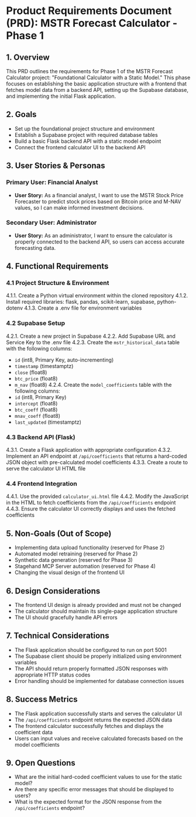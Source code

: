 # Product Requirements Document (PRD): MSTR Forecast Calculator - Phase 1

## 1. Overview
This PRD outlines the requirements for Phase 1 of the MSTR Forecast Calculator project: "Foundational Calculator with a Static Model." This phase focuses on establishing the basic application structure with a frontend that fetches model data from a backend API, setting up the Supabase database, and implementing the initial Flask application.

## 2. Goals
- Set up the foundational project structure and environment
- Establish a Supabase project with required database tables
- Build a basic Flask backend API with a static model endpoint
- Connect the frontend calculator UI to the backend API

## 3. User Stories & Personas

### Primary User: Financial Analyst
- **User Story:** As a financial analyst, I want to use the MSTR Stock Price Forecaster to predict stock prices based on Bitcoin price and M-NAV values, so I can make informed investment decisions.

### Secondary User: Administrator
- **User Story:** As an administrator, I want to ensure the calculator is properly connected to the backend API, so users can access accurate forecasting data.

## 4. Functional Requirements

### 4.1 Project Structure & Environment
4.1.1. Create a Python virtual environment within the cloned repository
4.1.2. Install required libraries: flask, pandas, scikit-learn, supabase, python-dotenv
4.1.3. Create a .env file for environment variables

### 4.2 Supabase Setup
4.2.1. Create a new project in Supabase
4.2.2. Add Supabase URL and Service Key to the .env file
4.2.3. Create the `mstr_historical_data` table with the following columns:
   - `id` (int8, Primary Key, auto-incrementing)
   - `timestamp` (timestamptz)
   - `close` (float8)
   - `btc_price` (float8)
   - `m_nav` (float8)
4.2.4. Create the `model_coefficients` table with the following columns:
   - `id` (int8, Primary Key)
   - `intercept` (float8)
   - `btc_coeff` (float8)
   - `mnav_coeff` (float8)
   - `last_updated` (timestamptz)

### 4.3 Backend API (Flask)
4.3.1. Create a Flask application with appropriate configuration
4.3.2. Implement an API endpoint at `/api/coefficients` that returns a hard-coded JSON object with pre-calculated model coefficients
4.3.3. Create a route to serve the calculator UI HTML file

### 4.4 Frontend Integration
4.4.1. Use the provided `calculator_ui.html` file
4.4.2. Modify the JavaScript in the HTML to fetch coefficients from the `/api/coefficients` endpoint
4.4.3. Ensure the calculator UI correctly displays and uses the fetched coefficients

## 5. Non-Goals (Out of Scope)
- Implementing data upload functionality (reserved for Phase 2)
- Automated model retraining (reserved for Phase 2)
- Synthetic data generation (reserved for Phase 3)
- Stagehand MCP Server automation (reserved for Phase 4)
- Changing the visual design of the frontend UI

## 6. Design Considerations
- The frontend UI design is already provided and must not be changed
- The calculator should maintain its single-page application structure
- The UI should gracefully handle API errors

## 7. Technical Considerations
- The Flask application should be configured to run on port 5001
- The Supabase client should be properly initialized using environment variables
- The API should return properly formatted JSON responses with appropriate HTTP status codes
- Error handling should be implemented for database connection issues

## 8. Success Metrics
- The Flask application successfully starts and serves the calculator UI
- The `/api/coefficients` endpoint returns the expected JSON data
- The frontend calculator successfully fetches and displays the coefficient data
- Users can input values and receive calculated forecasts based on the model coefficients

## 9. Open Questions
- What are the initial hard-coded coefficient values to use for the static model?
- Are there any specific error messages that should be displayed to users?
- What is the expected format for the JSON response from the `/api/coefficients` endpoint?
